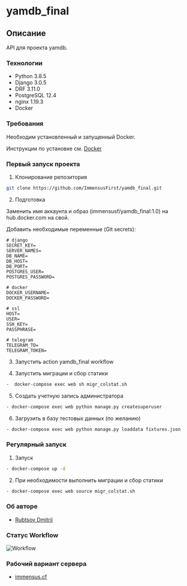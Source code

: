 # yamdb_final

## Описание
API для проекта yamdb.

### Технологии
- Python 3.8.5
- Django 3.0.5
- DRF 3.11.0
- PostgreSQL 12.4
- nginx 1.19.3  
- Docker

### Требования
Необходим установленный и запущенный Docker.

Инструкции по установке см. [Docker](https://www.docker.com/get-started#h_installation)

### Первый запуск проекта
     
1. Клонирование репозитория 
```bash
git clone https://github.com/ImmensusFirst/yamdb_final.git
```
2. Подготовка

Заменить имя аккаунта и образ (immensusf/yamdb_final:1.0) на hub.docker.com на свой.

Добавить необходимые переменные (Git secrets):
```text
# django
SECRET_KEY=
SERVER_NAMES=
DB_NAME=
DB_HOST=
DB_PORT=
POSTGRES_USER=
POSTGRES_PASSWORD=

# docker
DOCKER_USERNAME=
DOCKER_PASSWORD=

# ssl
HOST=
USER=
SSH_KEY=
PASSPHRASE=

# telegram
TELEGRAM_TO=
TELEGRAM_TOKEN=
```
3. Запустить action yamdb_final workflow 

4. Запустить миграции и сбор статики 
```bash
-  docker-compose exec web sh migr_colstat.sh
``` 
5. Создать учетную запись администратора
```bash
- docker-compose exec web python manage.py createsuperuser
```
6. Загрузить в базу тестовых данных (по желанию) 
```bash
- docker-compose exec web python manage.py loaddata fixtures.json
```

### Регулярный запуск       
1. Запуск
```bash
- docker-compose up -d
```
2. При необходимости выполнить миграции и сбор статики 
```bash
- docker-compose exec web source migr_colstat.sh
```
                         
### Об авторе
- [Rubtsov Dmitrii](https://github.com/ImmensusFirst)

### Статус Workflow
![Workflow](https://github.com/ImmensusFirst/yamdb_final/actions/workflows/yamdb_workflow.yaml/badge.svg)

### Рабочий вариант сервера
- [immensus.cf](http://immensus.cf/)